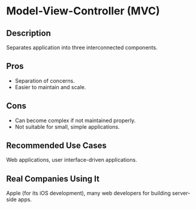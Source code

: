 # Model-View-Controller (MVC)

## Description

Separates application into three interconnected components.

## Pros

- Separation of concerns.
- Easier to maintain and scale.

## Cons

- Can become complex if not maintained properly.
- Not suitable for small, simple applications.

## Recommended Use Cases

Web applications, user interface-driven applications.

## Real Companies Using It

Apple (for its iOS development), many web developers for building server-side apps.
